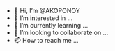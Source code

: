 - 👋 Hi, I’m @AKOPONOY
- 👀 I’m interested in ...
- 🌱 I’m currently learning ...
- 💞️ I’m looking to collaborate on ...
- 📫 How to reach me ...

<!---
AKOPONOY/AKOPONOY is a ✨ special ✨ repository because its `README.md` (this file) appears on your GitHub profile.
You can click the Preview link to take a look at your changes.
--->
